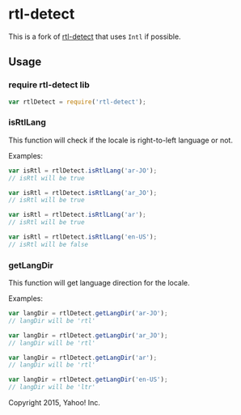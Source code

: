# rtl-detect

This is a fork of [rtl-detect](https://github.com/shadiabuhilal/rtl-detect) that uses `Intl` if possible.

## Usage

### require rtl-detect lib
```js
var rtlDetect = require('rtl-detect');
```

### isRtlLang
This function will check if the locale is right-to-left language or not.

Examples:

```js
var isRtl = rtlDetect.isRtlLang('ar-JO');
// isRtl will be true
```

```js
var isRtl = rtlDetect.isRtlLang('ar_JO');
// isRtl will be true
```

```js
var isRtl = rtlDetect.isRtlLang('ar');
// isRtl will be true
```

```js
var isRtl = rtlDetect.isRtlLang('en-US');
// isRtl will be false
```

### getLangDir
This function will get language direction for the locale.

Examples:

```js
var langDir = rtlDetect.getLangDir('ar-JO');
// langDir will be 'rtl'
```

```js
var langDir = rtlDetect.getLangDir('ar_JO');
// langDir will be 'rtl'
```

```js
var langDir = rtlDetect.getLangDir('ar');
// langDir will be 'rtl'
```

```js
var langDir = rtlDetect.getLangDir('en-US');
// langDir will be 'ltr'
```

Copyright 2015, Yahoo! Inc.
